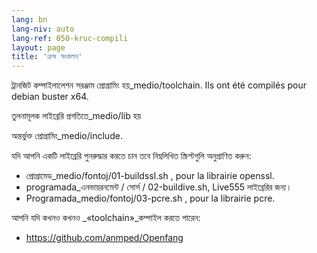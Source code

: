 ```yaml
---
lang: bn
lang-niv: auto
lang-ref: 050-kruc-compili
layout: page
title: 'ক্রস সংকলন'
---
```



ট্রানজিট কম্পাইলালেশন সরঞ্জাম প্রোগ্রামিং হয়_medio/toolchain.
Ils ont été compilés pour debian buster x64.



তুলনামূলক লাইব্রেরি প্রগতিতে_medio/lib
হয়


অন্তর্ভুক্ত প্রোগ্রামিং_medio/include.



যদি আপনি একটি লাইব্রেরি পুনরুদ্ধার করতে চান তবে নিম্নলিখিত স্ক্রিপ্টগুলি অনুপ্রাণিত করুন:
* প্রোগ্রামেড_medio/fontoj/01-buildssl.sh , pour la librairie openssl.
* programada_এনভায়রনমেন্ট / সোর্স / 02-buildive.sh, Live555 লাইব্রেরির জন্য।
* Programada_medio/fontoj/03-pcre.sh , pour la librairie pcre.




আপনি যদি কখনও কখনও _«toolchain»_কম্পাইল করতে পারেন:
 * https://github.com/anmped/Openfang


